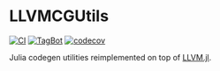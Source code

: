 # LLVMCGUtils
[![CI](https://github.com/Gnimuc/LLVMCGUtils.jl/actions/workflows/ci.yml/badge.svg)](https://github.com/Gnimuc/LLVMCGUtils.jl/actions/workflows/ci.yml)
[![TagBot](https://github.com/Gnimuc/LLVMCGUtils.jl/actions/workflows/TagBot.yml/badge.svg)](https://github.com/Gnimuc/LLVMCGUtils.jl/actions/workflows/TagBot.yml)
[![codecov](https://codecov.io/gh/Gnimuc/LLVMCGUtils.jl/branch/main/graph/badge.svg?token=O4VOGLnd2s)](https://codecov.io/gh/Gnimuc/LLVMCGUtils.jl)

Julia codegen utilities reimplemented on top of [LLVM.jl](https://github.com/maleadt/LLVM.jl).